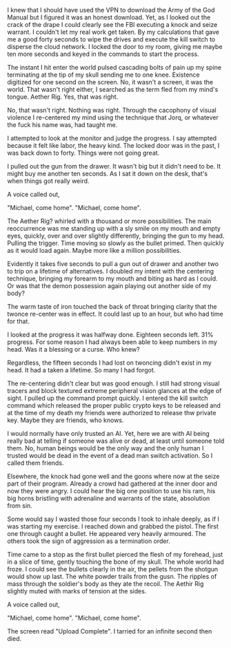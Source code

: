 
I knew that I should have used the VPN to download the Army of the God Manual but I figured it was an honest download. Yet, as I looked out the crack of the drape I could clearly see the FBI executing a knock and seize warrant. I couldn't let my real work get taken. By my calculations that gave me a good forty seconds to wipe the drives and execute the kill switch to disperse the cloud network. I locked the door to my room, giving me maybe ten more seconds and keyed in the commands to start the process.

The instant I hit enter the world pulsed cascading bolts of pain up my spine terminating at the tip of my skull sending me to one knee. Existence digitized for one second on the screen. No, it wasn't a screen, it was the world. That wasn't right either, I searched as the term fled from my mind's tongue. Aether Rig. Yes, that was right.

No, that wasn't right. Nothing was right. Through the cacophony of visual violence I re-centered my mind using the technique that Jorq, or whatever the fuck his name was, had taught me.

I attempted to look at the monitor and judge the progress. I say attempted because it felt like labor, the heavy kind. The locked door was in the past, I was back down to forty. Things were not going great.

I pulled out the gun from the drawer. It wasn't big but it didn't need to be. It might buy me another ten seconds. As I sat it down on the desk, that's when things got really weird.

A voice called out,

"Michael, come home".
"Michael, come home".

The Aether Rig? whirled with a thousand or more possibilities. The main reoccurrence was me standing up with a sly smile on my mouth and empty eyes, quickly, over and over slightly differently, bringing the gun to my head. Pulling the trigger. Time moving so slowly as the bullet primed. Then quickly as it would load again. Maybe more like a million possibilities.

Evidently it takes five seconds to pull a gun out of drawer and another two to trip on a lifetime of alternatives. I doubled my intent with the centering technique, bringing my forearm to my mouth and biting as hard as I could. Or was that the demon possession again playing out another side of my body?

The warm taste of iron touched the back of throat bringing clarity that the twonce re-center was in effect. It could last up to an hour, but who had time for that.


I looked at the progress it was halfway done. Eighteen seconds left. 31% progress. For some reason I had always been able to keep numbers in my head. Was it a blessing or a curse. Who knew?

Regardless, the fifteen seconds I had lost on twoncing didn't exist in my head. It had a taken a lifetime. So many I had forgot.

The re-centering didn't clear but was good enough. I still had strong visual tracers and block textured extreme peripheral vision glances at the edge of sight. I pulled up the command prompt quickly. I entered the kill switch command which released the proper public crypto keys to be released and at the time of my death my friends were authorized to release thw private key.  Maybe they are friends, who knows.

I would normally have only trusted an AI. Yet, here we are with AI being really bad at telling if someone was alive or dead, at least until someone told them.  No, human beings would be the only way and the only human I trusted would be dead in the event of a dead man switch activation. So I called them friends.

Elsewhere, the knock had gone well and the goons where now at the seize part of their program. Already a crowd had gathered at the inner door and now they were angry. I could hear the big one position to use his ram, his big horns bristling with adrenaline and warrants of the state, absolution from sin.

Some would say I wasted those four seconds I took to inhale deeply, as if I was starting my exercise. I reached down and grabbed the pistol. The first one through caught a bullet. He appeared very heavily armoured. The others took the sign of aggression as a termination order.

Time came to a stop as the first bullet pierced the flesh of my forehead, just in a slice of time, gently touching the bone of my skull. The whole world had froze. I could see the bullets clearly in the air, the pellets from the shotgun would show up last. The white powder trails from the gusn. The ripples of mass through the soldier's body as they ate the recoil.  The Aethir Rig slightly muted with marks of tension at the sides.

A voice called out,

"Michael, come home".
"Michael, come home".


The screen read "Upload Complete". I tarried for an infinite second then died.


